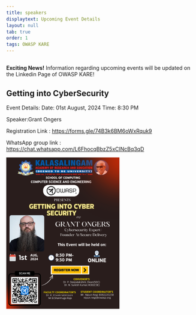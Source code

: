 ```yaml
---
title: speakers
displaytext: Upcoming Event Details 
layout: null
tab: true
order: 1
tags: OWASP KARE
---
```



##  
**Exciting News!** Information regarding upcoming events will be updated on the Linkedin Page of OWASP KARE!
##  Getting into CyberSecurity
  
  






Event Details:
 Date: 01st August, 2024 Time: 8:30 PM

 Speaker:Grant Ongers 


Registration Link : https://forms.gle/74B3k6BM6oWxRquk9

WhatsApp group link : https://chat.whatsapp.com/L6FhocqBbzZ5xClNcBq3qD 


<div style="display: flex; justify-content: space-between;">
  <img src="./assets/images/Getting into CS.png" style="width: 60%; margin-right: 10%;">
</div>






